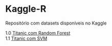 # Kaggle-R
Repositório com datasets disponíveis no Kaggle

1.0 [Titanic com Random Forest](https://github.com/vivirocha/Kaggle-R/blob/main/Titanic.R) <br> 
 1.1 [Titanic com SVM](https://github.com/vivirocha/Kaggle-R/blob/main/SVM.R)
 
